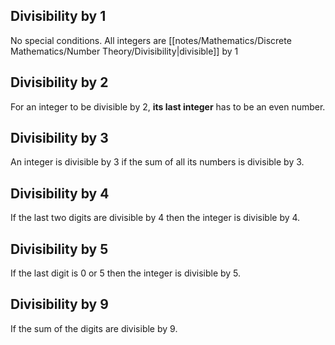 
## Divisibility by $1$

No special conditions. All integers are [[notes/Mathematics/Discrete Mathematics/Number Theory/Divisibility|divisible]] by $1$

## Divisibility by $2$

For an integer to be divisible by 2, **its last integer** has to be an even number.

## Divisibility by $3$

An integer is divisible by $3$ if the sum of all its numbers is divisible by $3$.

## Divisibility by $4$

If the last two digits are divisible by $4$ then the integer is divisible by $4$.

## Divisibility by $5$

If the last digit is 0 or 5 then the integer is divisible by $5$.

## Divisibility by $9$

If the sum of the digits are divisible by $9$.
